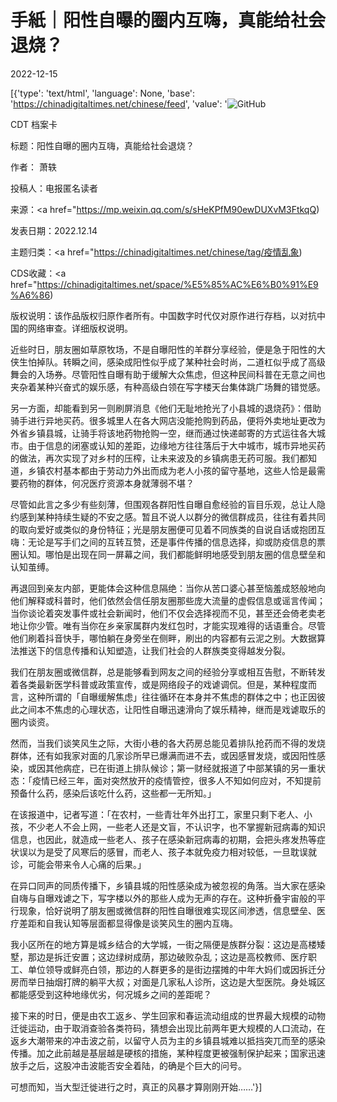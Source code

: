 # 手紙｜阳性自曝的圈内互嗨，真能给社会退烧？

2022-12-15

[{'type': 'text/html', 'language': None, 'base': 'https://chinadigitaltimes.net/chinese/feed', 'value': '![GitHub](https://chinadigitaltimes.net/chinese/files/2022/12/image-1671103660252-768x327.png)

CDT 档案卡

标题：阳性自曝的圈内互嗨，真能给社会退烧？

作者： 萧轶

投稿人：电报匿名读者

来源：<a href="https://mp.weixin.qq.com/s/sHeKPfM90ewDUXvM3FtkqQ)

发表日期：2022.12.14

主题归类：<a href="https://chinadigitaltimes.net/chinese/tag/疫情乱象)

CDS收藏：<a href="https://chinadigitaltimes.net/space/%E5%85%AC%E6%B0%91%E9%A6%86)

版权说明：该作品版权归原作者所有。中国数字时代仅对原作进行存档，以对抗中国的网络审查。详细版权说明。





近些时日，朋友圈如草原牧场，不是自曝阳性的羊群分享经验，便是急于阳性的大侠生怕掉队。转瞬之间，感染成阳性似乎成了某种社会时尚，二道杠似乎成了高级舞会的入场券。尽管阳性自曝有助于缓解大众焦虑，但这种民间科普在无意之间也夹杂着某种兴奋式的娱乐感，有种高级白领在写字楼天台集体跳广场舞的错觉感。

另一方面，却能看到另一则刷屏消息《他们无耻地抢光了小县城的退烧药》：借助骑手进行异地买药。很多城里人在各大网店没能抢购到药品，便将外卖地址更改为外省乡镇县城，让骑手将该地药物抢购一空，继而通过快递邮寄的方式运往各大城市。由于信息的闭塞或认知的差距，边缘地方往往落后于大中城市，城市异地买药的做法，再次实现了对乡村的压榨，让未来波及的乡镇病患无药可服。我们都知道，乡镇农村基本都由于劳动力外出而成为老人小孩的留守基地，这些人恰是最需要药物的群体，何况医疗资源本身就薄弱不堪？

尽管如此言之多少有些刻薄，但围观各群阳性自曝自愈经验的盲目乐观，总让人隐约感到某种持续生疑的不安之感。暂且不说人以群分的微信群成员，往往有着共同的取向爱好或类似的身份特征；光是朋友圈便可见着不同族类的自说自话或抱团互嗨：无论是写手们之间的互转互赞，还是事件传播的信息选择，抑或防疫信息的票圈认知。哪怕是出现在同一屏幕之间，我们都能鲜明地感受到朋友圈的信息壁垒和认知茧缚。

再退回到亲友内部，更能体会这种信息隔绝：当你从苦口婆心甚至恼羞成怒般地向他们解释或科普时，他们依然会信任朋友圈那些庞大流量的虚假信息或谣言传闻；当你谈论着突发事件或社会新闻时，他们不仅会选择视而不见，甚至还会倚老卖老地让你少管。唯有当你在乡亲家属群内发红包时，才能实现难得的话语重合。尽管他们刷着抖音快手，哪怕躺在身旁坐在侧畔，刷出的内容都有云泥之别。大数据算法推送下的信息传播和认知塑造，让我们社会的人群族类变得越发分裂。

我们在朋友圈或微信群，总是能够看到网友之间的经验分享或相互告慰，不断转发着各类最新医学科普或政策宣传，或是网络段子的戏谑调侃。但是，某种程度而言，这种所谓的「自曝缓解焦虑」往往循环在本身并不焦虑的群体之中；也正因彼此之间本不焦虑的心理状态，让阳性自曝迅速滑向了娱乐精神，继而是戏谑取乐的圈内谈资。

然而，当我们谈笑风生之际，大街小巷的各大药房总能见着排队抢药而不得的发烧群体，还有如我家对面的几家诊所早已爆满而进不去，或因感冒发烧，或因阳性感染，或因其他病症，已在街道上排队候诊；第一财经就报道了中部某镇的另一重状态：「疫情已经三年，面对突然放开的疫情管控，很多人不知如何应对，不知提前预备什么药，感染后该吃什么药，这些都一无所知。」

在该报道中，记者写道：「在农村，一些青壮年外出打工，家里只剩下老人、小孩，不少老人不会上网，一些老人还是文盲，不认识字，也不掌握新冠病毒的知识信息，也因此，就造成一些老人、孩子在感染新冠病毒的初期，会把头疼发热等症状误以为是受了风寒后的感冒，而老人、孩子本就免疫力相对较低，一旦耽误就诊，可能会带来令人心痛的后果。」

在异口同声的同质传播下，乡镇县城的阳性感染成为被忽视的角落。当大家在感染自嗨与自曝戏谑之下，写字楼以外的那些人成为无声的存在。这种折叠宇宙般的平行现象，恰好说明了朋友圈或微信群的阳性自曝很难实现区间渗透，信息壁垒、医疗差距和自我认知等层面都显得像是谈笑风生的圈内互嗨。

我小区所在的地方算是城乡结合的大学城，一街之隔便是族群分裂：这边是高楼矮墅，那边是拆迁安置；这边绿树成荫，那边破败杂乱；这边是高校教师、医疗职工、单位领导或鲜亮白领，那边的人群更多的是街边摆摊的中年大妈们或因拆迁分房而举日抽烟打牌的躺平大叔；对面是几家私人诊所，这边是大型医院。身处城区都能感受到这种地缘优劣，何况城乡之间的差距呢？

接下来的时日，便是由农工返乡、学生回家和春运流动组成的世界最大规模的动物迁徙运动，由于取消查验各类符码，猜想会出现比前两年更大规模的人口流动，在返乡大潮带来的冲击波之前，以留守人员为主的乡镇县城难以抵挡突兀而至的感染传播。加之此前越是基层越是硬核的措施，某种程度更被强制保护起来；国家迅速放手之后，这股冲击波能否安全着陆，的确是个巨大的问号。

可想而知，当大型迁徙进行之时，真正的风暴才算刚刚开始……'}]